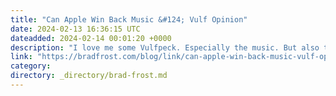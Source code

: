 ```yaml
---
title: "Can Apple Win Back Music &#124; Vulf Opinion"
date: 2024-02-13 16:36:15 UTC
dateadded: 2024-02-14 00:01:20 +0000
description: "I love me some Vulfpeck. Especially the music. But also the aesthetic and really the whole package. This piece of commentary is great for a number of reasons, including his sensible proposed change in business model around music. But the […]"
link: "https://bradfrost.com/blog/link/can-apple-win-back-music-vulf-opinion/"
category:
directory: _directory/brad-frost.md
---
```

